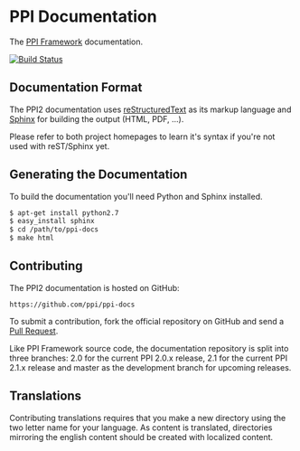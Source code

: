 PPI Documentation
=================

The [PPI Framework](http://www.ppi.io/) documentation.

[![Build Status](https://travis-ci.org/ppi/ppi-docs.png?branch=master)](https://travis-ci.org/ppi/ppi-docs)

Documentation Format
--------------------

The PPI2 documentation uses [reStructuredText](http://docutils.sourceforge.net/rst.html) as its markup language and
[Sphinx](http://sphinx-doc.org/) for building the output (HTML, PDF, ...).

Please refer to both project homepages to learn it's syntax if you're not used with reST/Sphinx yet.

Generating the Documentation
----------------------------

To build the documentation you'll need Python and Sphinx installed.

```bash
$ apt-get install python2.7
$ easy_install sphinx
$ cd /path/to/ppi-docs
$ make html
```

Contributing
------------

The PPI2 documentation is hosted on GitHub:

    https://github.com/ppi/ppi-docs

To submit a contribution, fork the official repository on GitHub and send a [Pull Request](https://help.github.com/articles/using-pull-requests).

Like PPI Framework source code, the documentation repository is split into three branches: 2.0 for the current PPI 2.0.x release, 2.1 for the current PPI 2.1.x release and master as the development branch for upcoming releases.

Translations
------------

Contributing translations requires that you make a new directory using the two letter name for your language. As content is translated, directories mirroring the english content should be created with localized content.
